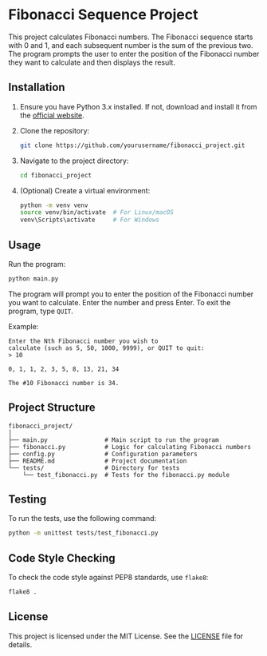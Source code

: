 # Fibonacci Sequence Project

This project calculates Fibonacci numbers. The Fibonacci sequence starts with 0 and 1, and each subsequent number is the sum of the previous two. The program prompts the user to enter the position of the Fibonacci number they want to calculate and then displays the result.

## Installation

1. Ensure you have Python 3.x installed. If not, download and install it from the [official website](https://www.python.org/).

2. Clone the repository:
   ```bash
   git clone https://github.com/yourusername/fibonacci_project.git
   ```

3. Navigate to the project directory:
   ```bash
   cd fibonacci_project
   ```

4. (Optional) Create a virtual environment:
   ```bash
   python -m venv venv
   source venv/bin/activate  # For Linux/macOS
   venv\Scripts\activate     # For Windows
   ```

## Usage

Run the program:
```bash
python main.py
```

The program will prompt you to enter the position of the Fibonacci number you want to calculate. Enter the number and press Enter. To exit the program, type `QUIT`.

Example:
```
Enter the Nth Fibonacci number you wish to
calculate (such as 5, 50, 1000, 9999), or QUIT to quit:
> 10

0, 1, 1, 2, 3, 5, 8, 13, 21, 34

The #10 Fibonacci number is 34.
```

## Project Structure

```
fibonacci_project/
│
├── main.py                # Main script to run the program
├── fibonacci.py           # Logic for calculating Fibonacci numbers
├── config.py              # Configuration parameters
├── README.md              # Project documentation
└── tests/                 # Directory for tests
    └── test_fibonacci.py  # Tests for the fibonacci.py module
```

## Testing

To run the tests, use the following command:

```bash
python -m unittest tests/test_fibonacci.py
```

## Code Style Checking

To check the code style against PEP8 standards, use `flake8`:

```bash
flake8 .
```

## License

This project is licensed under the MIT License. See the [LICENSE](LICENSE) file for details.